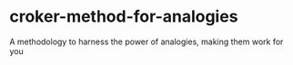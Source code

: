 # croker-method-for-analogies
A methodology to harness the power of analogies, making them work for you
